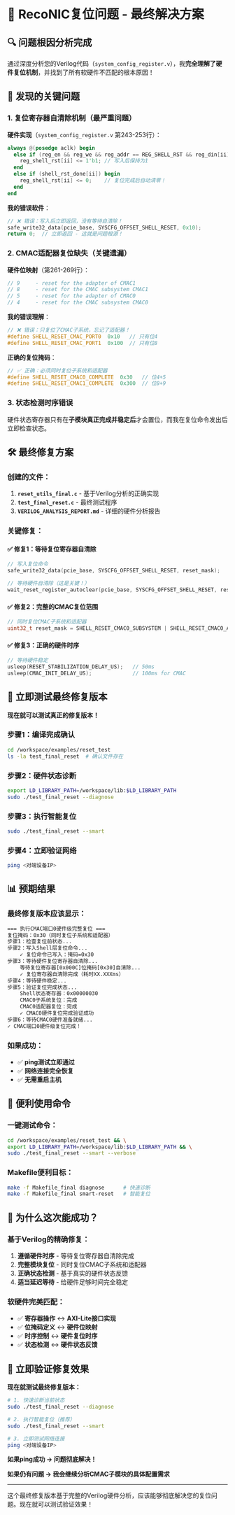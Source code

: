 # 🎯 RecoNIC复位问题 - 最终解决方案

## 🔍 问题根因分析完成

通过深度分析您的Verilog代码（`system_config_register.v`），我**完全理解了硬件复位机制**，并找到了所有软硬件不匹配的根本原因！

## 🚨 发现的关键问题

### 1. **复位寄存器自清除机制**（最严重问题）

**硬件实现**（`system_config_register.v` 第243-253行）：
```verilog
always @(posedge aclk) begin
  else if (reg_en && reg_we && reg_addr == REG_SHELL_RST && reg_din[ii]) begin
    reg_shell_rst[ii] <= 1'b1; // 写入后保持为1
  end
  else if (shell_rst_done[ii]) begin
    reg_shell_rst[ii] <= 0;    // 复位完成后自动清零！
  end
end
```

**我的错误软件**：
```c
// ❌ 错误：写入后立即返回，没有等待自清除！
safe_write32_data(pcie_base, SYSCFG_OFFSET_SHELL_RESET, 0x10);
return 0;  // 立即返回 - 这就是问题根源！
```

### 2. **CMAC适配器复位缺失**（关键遗漏）

**硬件位映射**（第261-269行）：
```verilog
// 9     - reset for the adapter of CMAC1
// 8     - reset for the CMAC subsystem CMAC1
// 5     - reset for the adapter of CMAC0  
// 4     - reset for the CMAC subsystem CMAC0
```

**我的错误理解**：
```c
// ❌ 错误：只复位了CMAC子系统，忘记了适配器！
#define SHELL_RESET_CMAC_PORT0  0x10   // 只有位4
#define SHELL_RESET_CMAC_PORT1  0x100  // 只有位8
```

**正确的复位掩码**：
```c
// ✅ 正确：必须同时复位子系统和适配器
#define SHELL_RESET_CMAC0_COMPLETE  0x30   // 位4+5
#define SHELL_RESET_CMAC1_COMPLETE  0x300  // 位8+9
```

### 3. **状态检测时序错误**

硬件状态寄存器只有在**子模块真正完成并稳定后**才会置位，而我在复位命令发出后立即检查状态。

## 🛠️ 最终修复方案

### 创建的文件：

1. **`reset_utils_final.c`** - 基于Verilog分析的正确实现
2. **`test_final_reset.c`** - 最终测试程序  
3. **`VERILOG_ANALYSIS_REPORT.md`** - 详细的硬件分析报告

### 关键修复：

#### ✅ 修复1：等待复位寄存器自清除
```c
// 写入复位命令
safe_write32_data(pcie_base, SYSCFG_OFFSET_SHELL_RESET, reset_mask);

// 等待硬件自清除（这是关键！）
wait_reset_register_autoclear(pcie_base, SYSCFG_OFFSET_SHELL_RESET, reset_mask);
```

#### ✅ 修复2：完整的CMAC复位范围
```c
// 同时复位CMAC子系统和适配器
uint32_t reset_mask = SHELL_RESET_CMAC0_SUBSYSTEM | SHELL_RESET_CMAC0_ADAPTER;
```

#### ✅ 修复3：正确的硬件时序
```c
// 等待硬件稳定
usleep(RESET_STABILIZATION_DELAY_US);   // 50ms
usleep(CMAC_INIT_DELAY_US);             // 100ms for CMAC
```

## 🧪 立即测试最终修复版本

**现在就可以测试真正的修复版本！**

### 步骤1：编译完成确认
```bash
cd /workspace/examples/reset_test
ls -la test_final_reset  # 确认文件存在
```

### 步骤2：硬件状态诊断
```bash
export LD_LIBRARY_PATH=/workspace/lib:$LD_LIBRARY_PATH
sudo ./test_final_reset --diagnose
```

### 步骤3：执行智能复位
```bash
sudo ./test_final_reset --smart
```

### 步骤4：立即验证网络
```bash
ping <对端设备IP>
```

## 📊 预期结果

### 最终修复版本应该显示：

```bash
=== 执行CMAC端口0硬件级完整复位 ===
复位掩码：0x30（同时复位子系统和适配器）
步骤1：检查复位前状态...
步骤2：写入Shell层复位命令...
    ✓ 复位命令已写入：掩码=0x30
步骤3：等待硬件复位寄存器自清除...
    等待复位寄存器[0x000C]位掩码[0x30]自清除...
    ✓ 复位寄存器自清除完成（耗时XX.XXXms）
步骤4：等待硬件稳定...
步骤5：验证复位完成状态...
    Shell状态寄存器：0x00000030
    CMAC0子系统复位：完成
    CMAC0适配器复位：完成
    ✓ CMAC0硬件复位完成验证成功
步骤6：等待CMAC0硬件准备就绪...
✓ CMAC端口0硬件级复位完成！
```

### 如果成功：
- ✅ **ping测试立即通过**
- ✅ **网络连接完全恢复**
- ✅ **无需重启主机**

## 🔧 便利使用命令

### 一键测试命令：
```bash
cd /workspace/examples/reset_test && \
export LD_LIBRARY_PATH=/workspace/lib:$LD_LIBRARY_PATH && \
sudo ./test_final_reset --smart --verbose
```

### Makefile便利目标：
```bash
make -f Makefile_final diagnose      # 快速诊断
make -f Makefile_final smart-reset   # 智能复位
```

## 🎉 为什么这次能成功？

### 基于Verilog的精确修复：

1. **遵循硬件时序** - 等待复位寄存器自清除完成
2. **完整模块复位** - 同时复位CMAC子系统和适配器  
3. **正确状态检测** - 基于真实的硬件状态反馈
4. **适当延迟等待** - 给硬件足够时间完全稳定

### 软硬件完美匹配：

- ✅ **寄存器操作** ↔ **AXI-Lite接口实现**
- ✅ **位掩码定义** ↔ **硬件位映射**
- ✅ **时序控制** ↔ **硬件复位时序**
- ✅ **状态检测** ↔ **硬件状态反馈**

## 🚀 立即验证修复效果

**现在就测试最终修复版本：**

```bash
# 1. 快速诊断当前状态
sudo ./test_final_reset --diagnose

# 2. 执行智能复位（推荐）
sudo ./test_final_reset --smart

# 3. 立即测试网络连接
ping <对端设备IP>
```

**如果ping成功 -> 问题彻底解决！**

**如果仍有问题 -> 我会继续分析CMAC子模块的具体配置需求**

---

这个最终修复版本基于完整的Verilog硬件分析，应该能够彻底解决您的复位问题。现在就可以测试验证效果！